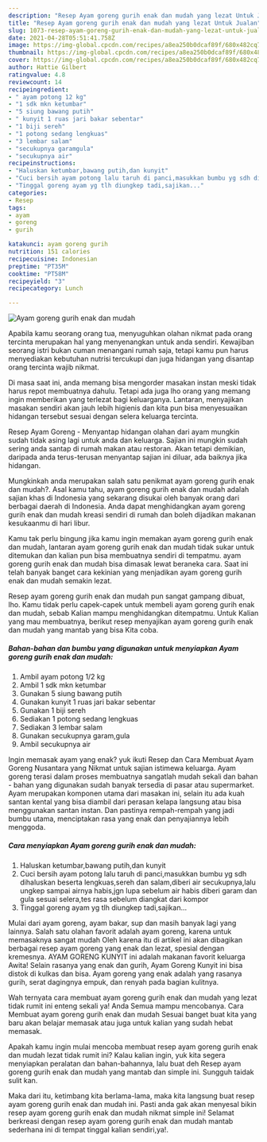 ```yaml
---
description: "Resep Ayam goreng gurih enak dan mudah yang lezat Untuk Jualan"
title: "Resep Ayam goreng gurih enak dan mudah yang lezat Untuk Jualan"
slug: 1073-resep-ayam-goreng-gurih-enak-dan-mudah-yang-lezat-untuk-jualan
date: 2021-04-28T05:51:41.758Z
image: https://img-global.cpcdn.com/recipes/a8ea250b0dcaf89f/680x482cq70/ayam-goreng-gurih-enak-dan-mudah-foto-resep-utama.jpg
thumbnail: https://img-global.cpcdn.com/recipes/a8ea250b0dcaf89f/680x482cq70/ayam-goreng-gurih-enak-dan-mudah-foto-resep-utama.jpg
cover: https://img-global.cpcdn.com/recipes/a8ea250b0dcaf89f/680x482cq70/ayam-goreng-gurih-enak-dan-mudah-foto-resep-utama.jpg
author: Hattie Gilbert
ratingvalue: 4.8
reviewcount: 14
recipeingredient:
- " ayam potong 12 kg"
- "1 sdk mkn ketumbar"
- "5 siung bawang putih"
- " kunyit 1 ruas jari bakar sebentar"
- "1 biji sereh"
- "1 potong sedang lengkuas"
- "3 lembar salam"
- "secukupnya garamgula"
- "secukupnya air"
recipeinstructions:
- "Haluskan ketumbar,bawang putih,dan kunyit"
- "Cuci bersih ayam potong lalu taruh di panci,masukkan bumbu yg sdh dihaluskan beserta lengkuas,sereh dan salam,diberi air secukupnya,lalu ungkep sampai airnya habis,jgn lupa sebelum air habis diberi garam dan gula sesuai selera,tes rasa sebelum diangkat dari kompor"
- "Tinggal goreng ayam yg tlh diungkep tadi,sajikan..."
categories:
- Resep
tags:
- ayam
- goreng
- gurih

katakunci: ayam goreng gurih 
nutrition: 151 calories
recipecuisine: Indonesian
preptime: "PT35M"
cooktime: "PT58M"
recipeyield: "3"
recipecategory: Lunch

---
```



![Ayam goreng gurih enak dan mudah](https://img-global.cpcdn.com/recipes/a8ea250b0dcaf89f/680x482cq70/ayam-goreng-gurih-enak-dan-mudah-foto-resep-utama.jpg)

Apabila kamu seorang orang tua, menyuguhkan olahan nikmat pada orang tercinta merupakan hal yang menyenangkan untuk anda sendiri. Kewajiban seorang istri bukan cuman menangani rumah saja, tetapi kamu pun harus menyediakan kebutuhan nutrisi tercukupi dan juga hidangan yang disantap orang tercinta wajib nikmat.

Di masa  saat ini, anda memang bisa mengorder masakan instan meski tidak harus repot membuatnya dahulu. Tetapi ada juga lho orang yang memang ingin memberikan yang terlezat bagi keluarganya. Lantaran, menyajikan masakan sendiri akan jauh lebih higienis dan kita pun bisa menyesuaikan hidangan tersebut sesuai dengan selera keluarga tercinta. 

Resep Ayam Goreng - Menyantap hidangan olahan dari ayam mungkin sudah tidak asing lagi untuk anda dan keluarga. Sajian ini mungkin sudah sering anda santap di rumah makan atau restoran. Akan tetapi demikian, daripada anda terus-terusan menyantap sajian ini diluar, ada baiknya jika hidangan.

Mungkinkah anda merupakan salah satu penikmat ayam goreng gurih enak dan mudah?. Asal kamu tahu, ayam goreng gurih enak dan mudah adalah sajian khas di Indonesia yang sekarang disukai oleh banyak orang dari berbagai daerah di Indonesia. Anda dapat menghidangkan ayam goreng gurih enak dan mudah kreasi sendiri di rumah dan boleh dijadikan makanan kesukaanmu di hari libur.

Kamu tak perlu bingung jika kamu ingin memakan ayam goreng gurih enak dan mudah, lantaran ayam goreng gurih enak dan mudah tidak sukar untuk ditemukan dan kalian pun bisa membuatnya sendiri di tempatmu. ayam goreng gurih enak dan mudah bisa dimasak lewat beraneka cara. Saat ini telah banyak banget cara kekinian yang menjadikan ayam goreng gurih enak dan mudah semakin lezat.

Resep ayam goreng gurih enak dan mudah pun sangat gampang dibuat, lho. Kamu tidak perlu capek-capek untuk membeli ayam goreng gurih enak dan mudah, sebab Kalian mampu menghidangkan ditempatmu. Untuk Kalian yang mau membuatnya, berikut resep menyajikan ayam goreng gurih enak dan mudah yang mantab yang bisa Kita coba.

<!--inarticleads1-->

##### Bahan-bahan dan bumbu yang digunakan untuk menyiapkan Ayam goreng gurih enak dan mudah:

1. Ambil  ayam potong 1/2 kg
1. Ambil 1 sdk mkn ketumbar
1. Gunakan 5 siung bawang putih
1. Gunakan  kunyit 1 ruas jari bakar sebentar
1. Gunakan 1 biji sereh
1. Sediakan 1 potong sedang lengkuas
1. Sediakan 3 lembar salam
1. Gunakan secukupnya garam,gula
1. Ambil secukupnya air


Ingin memasak ayam yang enak? yuk ikuti Resep dan Cara Membuat Ayam Goreng Nusantara yang Nikmat untuk sajian istimewa keluarga. Ayam goreng terasi dalam proses membuatnya sangatlah mudah sekali dan bahan - bahan yang digunakan sudah banyak tersedia di pasar atau supermarket. Ayam merupakan komponen utama dari masakan ini, selain itu ada kuah santan kental yang bisa diambil dari perasan kelapa langsung atau bisa menggunakan santan instan. Dan pastinya rempah-rempah yang jadi bumbu utama, menciptakan rasa yang enak dan penyajiannya lebih menggoda. 

<!--inarticleads2-->

##### Cara menyiapkan Ayam goreng gurih enak dan mudah:

1. Haluskan ketumbar,bawang putih,dan kunyit
1. Cuci bersih ayam potong lalu taruh di panci,masukkan bumbu yg sdh dihaluskan beserta lengkuas,sereh dan salam,diberi air secukupnya,lalu ungkep sampai airnya habis,jgn lupa sebelum air habis diberi garam dan gula sesuai selera,tes rasa sebelum diangkat dari kompor
1. Tinggal goreng ayam yg tlh diungkep tadi,sajikan...


Mulai dari ayam goreng, ayam bakar, sup dan masih banyak lagi yang lainnya. Salah satu olahan favorit adalah ayam goreng, karena untuk memasaknya sangat mudah Oleh karena itu di artikel ini akan dibagikan berbagai resep ayam goreng yang enak dan lezat, spesial dengan kremesnya. AYAM GORENG KUNYIT ini adalah makanan favorit keluarga Awita! Selain rasanya yang enak dan gurih, Ayam Goreng Kunyit ini bisa distok di kulkas dan bisa. Ayam goreng yang enak adalah yang rasanya gurih, serat dagingnya empuk, dan renyah pada bagian kulitnya. 

Wah ternyata cara membuat ayam goreng gurih enak dan mudah yang lezat tidak rumit ini enteng sekali ya! Anda Semua mampu mencobanya. Cara Membuat ayam goreng gurih enak dan mudah Sesuai banget buat kita yang baru akan belajar memasak atau juga untuk kalian yang sudah hebat memasak.

Apakah kamu ingin mulai mencoba membuat resep ayam goreng gurih enak dan mudah lezat tidak rumit ini? Kalau kalian ingin, yuk kita segera menyiapkan peralatan dan bahan-bahannya, lalu buat deh Resep ayam goreng gurih enak dan mudah yang mantab dan simple ini. Sungguh taidak sulit kan. 

Maka dari itu, ketimbang kita berlama-lama, maka kita langsung buat resep ayam goreng gurih enak dan mudah ini. Pasti anda gak akan menyesal bikin resep ayam goreng gurih enak dan mudah nikmat simple ini! Selamat berkreasi dengan resep ayam goreng gurih enak dan mudah mantab sederhana ini di tempat tinggal kalian sendiri,ya!.


